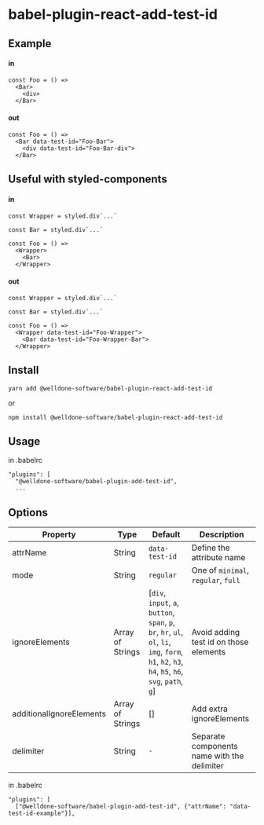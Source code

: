 # babel-plugin-react-add-test-id

## Example

#### in

```
const Foo = () =>
  <Bar>
    <div>
  </Bar>
```

#### out

```
const Foo = () =>
  <Bar data-test-id="Foo-Bar">
    <div data-test-id="Foo-Bar-div">
  </Bar>
```

## Useful with styled-components

#### in

```
const Wrapper = styled.div`...`

const Bar = styled.div`...`

const Foo = () =>
  <Wrapper>
    <Bar>
  </Wrapper>
```

#### out

```
const Wrapper = styled.div`...`

const Bar = styled.div`...`

const Foo = () =>
  <Wrapper data-test-id="Foo-Wrapper">
    <Bar data-test-id="Foo-Wrapper-Bar">
  </Wrapper>
```

## Install

`yarn add @welldone-software/babel-plugin-react-add-test-id`

or

`npm install @welldone-software/babel-plugin-react-add-test-id`

## Usage

in .babelrc

```
"plugins": [
  "@welldone-software/babel-plugin-add-test-id",
  ...
```

## Options

| Property                 | Type             | Default                                                                                                                                           | Description                                 |
| ------------------------ | ---------------- | ------------------------------------------------------------------------------------------------------------------------------------------------- | ------------------------------------------- |
| attrName                 | String           | `data-test-id`                                                                                                                                    | Define the attribute name                   |
| mode                     | String           | `regular`                                                                                                                                         | One of `minimal`, `regular`, `full`         |
| ignoreElements           | Array of Strings | [`div`, `input`, `a`, `button`, `span`, `p`, `br`, `hr`, `ul`, `ol`, `li`, `img`, `form`, `h1`, `h2`, `h3`, `h4`, `h5`, `h6`, `svg`, `path`, `g`] | Avoid adding test id on those elements      |
| additionalIgnoreElements | Array of Strings | []                                                                                                                                                | Add extra ignoreElements                    |
| delimiter                | String           | `-`                                                                                                                                               | Separate components name with the delimiter |

in .babelrc

```
"plugins": [
  ["@welldone-software/babel-plugin-add-test-id", {"attrName": "data-test-id-example"}],
```
